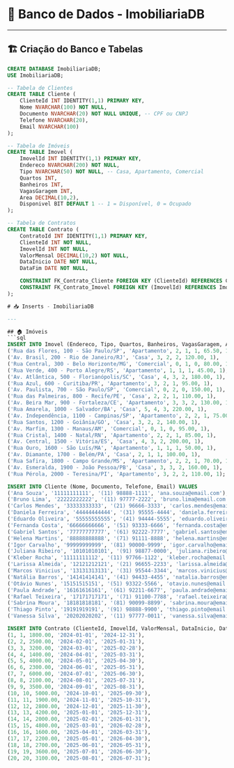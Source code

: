 # 🏢 Banco de Dados - ImobiliariaDB

---

## 🏗️ Criação do Banco e Tabelas

```sql
CREATE DATABASE ImobiliariaDB;
USE ImobiliariaDB;

-- Tabela de Clientes
CREATE TABLE Cliente (
    ClienteId INT IDENTITY(1,1) PRIMARY KEY,
    Nome NVARCHAR(100) NOT NULL,
    Documento NVARCHAR(20) NOT NULL UNIQUE, -- CPF ou CNPJ
    Telefone NVARCHAR(20),
    Email NVARCHAR(100)
);

-- Tabela de Imóveis
CREATE TABLE Imovel (
    ImovelId INT IDENTITY(1,1) PRIMARY KEY,
    Endereco NVARCHAR(200) NOT NULL,
    Tipo NVARCHAR(50) NOT NULL, -- Casa, Apartamento, Comercial
    Quartos INT,
    Banheiros INT,
    VagasGaragem INT,
    Area DECIMAL(10,2),
    Disponivel BIT DEFAULT 1 -- 1 = Disponível, 0 = Ocupado
);

-- Tabela de Contratos
CREATE TABLE Contrato (
    ContratoId INT IDENTITY(1,1) PRIMARY KEY,
    ClienteId INT NOT NULL,
    ImovelId INT NOT NULL,
    ValorMensal DECIMAL(10,2) NOT NULL,
    DataInicio DATE NOT NULL,
    DataFim DATE NOT NULL,

    CONSTRAINT FK_Contrato_Cliente FOREIGN KEY (ClienteId) REFERENCES Cliente(ClienteId),
    CONSTRAINT FK_Contrato_Imovel FOREIGN KEY (ImovelId) REFERENCES Imovel(ImovelId)
);

# 📥 Inserts - ImobiliariaDB

---

## 🏠 Imóveis
```sql
INSERT INTO Imovel (Endereco, Tipo, Quartos, Banheiros, VagasGaragem, Area, Disponivel) VALUES
('Rua das Flores, 100 - São Paulo/SP', 'Apartamento', 2, 1, 1, 65.50, 1),
('Av. Brasil, 200 - Rio de Janeiro/RJ', 'Casa', 3, 2, 2, 120.00, 1),
('Rua Central, 300 - Belo Horizonte/MG', 'Comercial', 0, 1, 0, 80.00, 1),
('Rua Verde, 400 - Porto Alegre/RS', 'Apartamento', 1, 1, 1, 45.00, 1),
('Av. Atlântica, 500 - Florianópolis/SC', 'Casa', 4, 3, 2, 180.00, 1),
('Rua Azul, 600 - Curitiba/PR', 'Apartamento', 3, 2, 1, 95.00, 1),
('Av. Paulista, 700 - São Paulo/SP', 'Comercial', 0, 2, 0, 150.00, 1),
('Rua das Palmeiras, 800 - Recife/PE', 'Casa', 2, 2, 1, 110.00, 1),
('Av. Beira Mar, 900 - Fortaleza/CE', 'Apartamento', 3, 3, 2, 130.00, 1),
('Rua Amarela, 1000 - Salvador/BA', 'Casa', 5, 4, 3, 220.00, 1),
('Av. Independência, 1100 - Campinas/SP', 'Apartamento', 2, 2, 1, 75.00, 1),
('Rua Santos, 1200 - Goiânia/GO', 'Casa', 3, 2, 2, 140.00, 1),
('Av. Marfim, 1300 - Manaus/AM', 'Comercial', 0, 1, 0, 95.00, 1),
('Rua Cristal, 1400 - Natal/RN', 'Apartamento', 2, 2, 1, 85.00, 1),
('Av. Central, 1500 - Vitória/ES', 'Casa', 4, 3, 2, 200.00, 1),
('Rua Ouro, 1600 - São Luís/MA', 'Apartamento', 1, 1, 1, 50.00, 1),
('Av. Diamante, 1700 - Belém/PA', 'Casa', 2, 1, 1, 100.00, 1),
('Rua Safira, 1800 - Campo Grande/MS', 'Apartamento', 2, 2, 1, 70.00, 1),
('Av. Esmeralda, 1900 - João Pessoa/PB', 'Casa', 3, 3, 2, 160.00, 1),
('Rua Pérola, 2000 - Teresina/PI', 'Apartamento', 3, 2, 2, 110.00, 1);

INSERT INTO Cliente (Nome, Documento, Telefone, Email) VALUES
('Ana Souza', '11111111111', '(11) 98888-1111', 'ana.souza@email.com'),
('Bruno Lima', '22222222222', '(11) 97777-2222', 'bruno.lima@email.com'),
('Carlos Mendes', '33333333333', '(21) 96666-3333', 'carlos.mendes@email.com'),
('Daniela Ferreira', '44444444444', '(31) 95555-4444', 'daniela.ferreira@email.com'),
('Eduardo Oliveira', '55555555555', '(41) 94444-5555', 'eduardo.oliveira@email.com'),
('Fernanda Costa', '66666666666', '(51) 93333-6666', 'fernanda.costa@email.com'),
('Gabriel Santos', '77777777777', '(61) 92222-7777', 'gabriel.santos@email.com'),
('Helena Martins', '88888888888', '(71) 91111-8888', 'helena.martins@email.com'),
('Igor Carvalho', '99999999999', '(81) 90000-9999', 'igor.carvalho@email.com'),
('Juliana Ribeiro', '10101010101', '(91) 98877-0000', 'juliana.ribeiro@email.com'),
('Kleber Rocha', '11111111112', '(11) 97766-1122', 'kleber.rocha@email.com'),
('Larissa Almeida', '12121212121', '(21) 96655-2233', 'larissa.almeida@email.com'),
('Marcos Vinicius', '13131313131', '(31) 95544-3344', 'marcos.vinicius@email.com'),
('Natália Barros', '14141414141', '(41) 94433-4455', 'natalia.barros@email.com'),
('Otávio Nunes', '15151515151', '(51) 93322-5566', 'otavio.nunes@email.com'),
('Paula Andrade', '16161616161', '(61) 92211-6677', 'paula.andrade@email.com'),
('Rafael Teixeira', '17171717171', '(71) 91100-7788', 'rafael.teixeira@email.com'),
('Sabrina Moura', '18181818181', '(81) 90099-8899', 'sabrina.moura@email.com'),
('Thiago Pinto', '19191919191', '(91) 98888-9900', 'thiago.pinto@email.com'),
('Vanessa Silva', '20202020202', '(11) 97777-0011', 'vanessa.silva@email.com');

INSERT INTO Contrato (ClienteId, ImovelId, ValorMensal, DataInicio, DataFim) VALUES
(1, 1, 1800.00, '2024-01-01', '2024-12-31'),
(2, 2, 2500.00, '2024-02-01', '2025-01-31'),
(3, 3, 3200.00, '2024-03-01', '2025-02-28'),
(4, 4, 1400.00, '2024-04-01', '2025-03-31'),
(5, 5, 4000.00, '2024-05-01', '2025-04-30'),
(6, 6, 2300.00, '2024-06-01', '2025-05-31'),
(7, 7, 6000.00, '2024-07-01', '2025-06-30'),
(8, 8, 2100.00, '2024-08-01', '2025-07-31'),
(9, 9, 3500.00, '2024-09-01', '2025-08-31'),
(10, 10, 5000.00, '2024-10-01', '2025-09-30'),
(11, 11, 1900.00, '2024-11-01', '2025-10-31'),
(12, 12, 2800.00, '2024-12-01', '2025-11-30'),
(13, 13, 4200.00, '2025-01-01', '2025-12-31'),
(14, 14, 2000.00, '2025-02-01', '2026-01-31'),
(15, 15, 4800.00, '2025-03-01', '2026-02-28'),
(16, 16, 1600.00, '2025-04-01', '2026-03-31'),
(17, 17, 2200.00, '2025-05-01', '2026-04-30'),
(18, 18, 2700.00, '2025-06-01', '2026-05-31'),
(19, 19, 3600.00, '2025-07-01', '2026-06-30'),
(20, 20, 3100.00, '2025-08-01', '2026-07-31');

